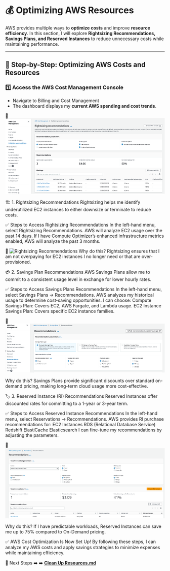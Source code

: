# 💰 Optimizing AWS Resources

AWS provides multiple ways to **optimize costs** and improve **resource efficiency**. In this section, I will explore **Rightsizing Recommendations, Savings Plans, and Reserved Instances** to reduce unnecessary costs while maintaining performance.

---

## 🚀 **Step-by-Step: Optimizing AWS Costs and Resources**

### **1️⃣ Access the AWS Cost Management Console**
- Navigate to Billing and Cost Management
- The dashboard displays my **current AWS spending and cost trends**.

📸 ![AWS Cost Management Dashboard](../screenshots/aws-cost-management-dashboard.png)

🏗️ 1. Rightsizing Recommendations
Rightsizing helps me identify underutilized EC2 instances to either downsize or terminate to reduce costs.

✅ Steps to Access Rightsizing Recommendations
In the left-hand menu, select Rightsizing Recommendations.
AWS will analyze EC2 usage over the past 14 days.
If I have Compute Optimizer’s enhanced infrastructure metrics enabled, AWS will analyze the past 3 months.

📸 ![Rightsizing Recommendations](../screenshots/rightsizing-recommendations.png)
Why do this?
Rightsizing ensures that I am not overpaying for EC2 instances I no longer need or that are over-provisioned.

💳 2. Savings Plan Recommendations
AWS Savings Plans allow me to commit to a consistent usage level in exchange for lower hourly rates.

✅ Steps to Access Savings Plans Recommendations
In the left-hand menu, select Savings Plans → Recommendations.
AWS analyzes my historical usage to determine cost-saving opportunities.
I can choose:
Compute Savings Plan: Covers EC2, AWS Fargate, and Lambda usage.
EC2 Instance Savings Plan: Covers specific EC2 instance families.

📸 ![Savings Plans Recommendations](../screenshots/savings-plans-recommendations.png)

Why do this?
Savings Plans provide significant discounts over standard on-demand pricing, making long-term cloud usage more cost-effective.

🏷️ 3. Reserved Instance (RI) Recommendations
Reserved Instances offer discounted rates for committing to a 1-year or 3-year term.

✅ Steps to Access Reserved Instance Recommendations
In the left-hand menu, select Reservations → Recommendations.
AWS provides RI purchase recommendations for:
EC2 Instances
RDS (Relational Database Service)
Redshift
ElastiCache
Elasticsearch
I can fine-tune my recommendations by adjusting the parameters.

📸![Reserved Instance Recommendations](../screenshots/reserved-instance-recommendations.png)

Why do this?
If I have predictable workloads, Reserved Instances can save me up to 75% compared to On-Demand pricing.

✅ AWS Cost Optimization Is Now Set Up!
By following these steps, I can analyze my AWS costs and apply savings strategies to minimize expenses while maintaining efficiency.

🚀 Next Steps
➡️ ➡️ **[Clean Up Resources.md](../Docs/clean-up-resources.md)**
